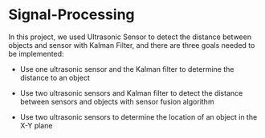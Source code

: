 # Signal-Processing

In this project, we used Ultrasonic Sensor to detect the distance between objects and sensor with Kalman Filter, and there are three goals needed to be implemented:

* Use one ultrasonic sensor and the Kalman filter to determine the distance to an object

* Use two ultrasonic sensors and Kalman filter to detect the distance between sensors and objects with sensor fusion algorithm 

* Use two ultrasonic sensors to determine the location of an object in the X-Y plane 
